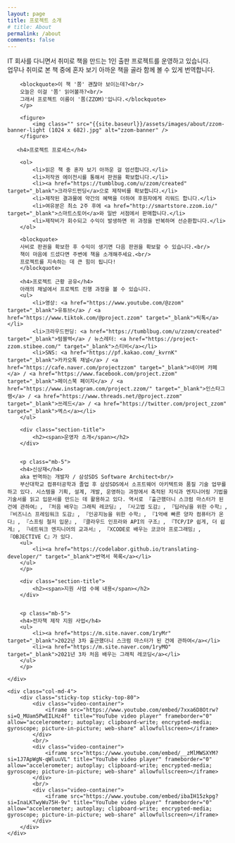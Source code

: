```yaml
---
layout: page
title: 프로젝트 소개
# title: About
permalink: /about
comments: false
---
```


<div class="row justify-content-between">
    <div class="col-md-8 pr-5">
        <p class="mb-5">
        IT 회사를 다니면서 취미로 책을 만드는 1인 출판 프로젝트를 운영하고 있습니다.<br/>
        업무나 취미로 본 책 중에 혼자 보기 아까운 책을 골라 함께 볼 수 있게 번역합니다.
        
        <blockquote>이 책 '쫌' 괜찮아 보이는데?<br/>
        오늘은 이걸 '쫌' 읽어볼까?<br/>
        그래서 프로젝트 이름이 '쫌(ZZOM)'입니다.</blockquote>
        </p>

        <figure>        
            <img class="" src="{{site.baseurl}}/assets/images/about/zzom-banner-light (1024 x 682).jpg" alt="zzom-banner" />
        </figure>        

       <h4>프로젝트 프로세스</h4>

        <ol>
            <li>읽은 책 중 혼자 보기 아까운 걸 엄선합니다.</li>
            <li>저작권 에이전시를 통해서 판권을 확보합니다.</li>
            <li><a href="https://tumblbug.com/u/zzom/created" target="_blank">크라우드펀딩</a>으로 제작비를 확보합니다.</li>
            <li>제작된 결과물에 약간의 혜택을 더하여 후원자에게 리워드 합니다.</li>
            <li>여유분은 최소 2주 후에 <a href="http://smartstore.zzom.io/" target="_blank">스마트스토어</a>와 일반 서점에서 판매합니다.</li>
            <li>제작비가 회수되고 수익이 발생하면 위 과정을 반복하며 선순환합니다.</li>
        </ol>

        <blockquote>
        사비로 판권을 확보한 후 수익이 생기면 다음 판권을 확보할 수 있습니다.<br/>
        책이 마음에 드셨다면 주변에 책을 소개해주세요.<br/>
        프로젝트를 지속하는 데 큰 힘이 됩니다!
        </blockquote>

        <h4>프로젝트 근황 공유</h4>
        아래의 채널에서 프로젝트 진행 과정을 볼 수 있습니다.
        <ul>
            <li>영상: <a href="https://www.youtube.com/@zzom" target="_blank">유튜브</a> / <a href="https://www.tiktok.com/@project.zzom" target="_blank">틱톡</a></li>
            <li>크라우드펀딩: <a href="https://tumblbug.com/u/zzom/created" target="_blank">텀블벅</a> / 뉴스레터: <a href="https://project-zzom.stibee.com/" target="_blank">스티비</a></li>
            <li>SNS: <a href="https://pf.kakao.com/_kvrnK" target="_blank">카카오톡 채널</a> / <a href="https://cafe.naver.com/projectzzom" target="_blank">네이버 카페</a> / <a href="https://www.facebook.com/project.zzom" target="_blank">페이스북 페이지</a> / <a href="https://www.instagram.com/project.zzom/" target="_blank">인스타그램</a> / <a href="https://www.threads.net/@project.zzom" target="_blank">쓰레드</a> / <a href="https://twitter.com/project_zzom" target="_blank">엑스</a></li>
        </ul>

        <div class="section-title">
            <h2><span>운영자 소개</span></h2>
        </div>
        
        
        <p class="mb-5">
        <h4>신상재</h4> 
        aka 번역하는 개발자 / 삼성SDS Software Architect<br/>
        부산대학교 컴퓨터공학과 졸업 후 삼성SDS에서 소프트웨어 아키텍트와 품질 기술 업무를 하고 있다. 시스템을 기획, 설계, 개발, 운영하는 과정에서 축적된 지식과 엔지니어링 기법을 기술서를 읽고 입문서를 만드는 데 활용하고 있다. 역서로 『출근했더니 스크럼 마스터가 된 건에 관하여』, 『처음 배우는 그래픽 레코딩』, 『사고법 도감』, 『딥러닝을 위한 수학』, 『비즈니스 프레임워크 도감』, 『인공지능을 위한 수학』, 『1억배 빠른 양자 컴퓨터가 온다』, 『스프링 철저 입문』, 『클라우드 인프라와 API의 구조』, 『TCP/IP 쉽게, 더 쉽게』, 『네트워크 엔지니어의 교과서』, 『XCODE로 배우는 코코아 프로그래밍』, 『OBJECTIVE C』가 있다.
        <ul>
            <li><a href="https://codelabor.github.io/translating-developer/" target="_blank">번역서 목록</a></li>
        </ul>
        </p>

        <div class="section-title">
            <h2><span>지원 사업 수혜 내용</span></h2>
        </div>
        
        
        <p class="mb-5">
        <h4>전자책 제작 지원 사업</h4>
        <ul>
            <li><a href="https://m.site.naver.com/1ryMr" target="_blank">2022년 3차 출근했더니 스크럼 마스터가 된 건에 관하여</a></li>
            <li><a href="https://m.site.naver.com/1ryMO" target="_blank">2021년 3차 처음 배우는 그래픽 레코딩</a></li>
        </ul>
        </p>

    </div>

    <div class="col-md-4">
        <div class="sticky-top sticky-top-80">
            <div class="video-container">
                <iframe src="https://www.youtube.com/embed/7xxa6D8Otrw?si=Q_MUam5PwEILHz4f" title="YouTube video player" frameborder="0" allow="accelerometer; autoplay; clipboard-write; encrypted-media; gyroscope; picture-in-picture; web-share" allowfullscreen></iframe>
            </div>
            <br/>
            <div class="video-container">
                <iframe src="https://www.youtube.com/embed/__zMlMWSXYM?si=1J7ApWgN-qWluuVL" title="YouTube video player" frameborder="0" allow="accelerometer; autoplay; clipboard-write; encrypted-media; gyroscope; picture-in-picture; web-share" allowfullscreen></iframe>
            </div>
            <br/>
            <div class="video-container">
                <iframe src="https://www.youtube.com/embed/ibaIH15zkpg?si=InaLKTwyWu75H-9v" title="YouTube video player" frameborder="0" allow="accelerometer; autoplay; clipboard-write; encrypted-media; gyroscope; picture-in-picture; web-share" allowfullscreen></iframe>
            </div>
        </div>
    </div>
</div>
